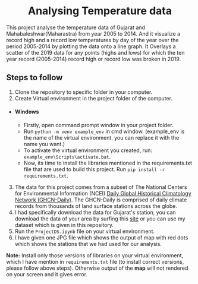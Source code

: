 # <div align="center"> Analysing Temperature data </div>
<p>This project analyse the temperature data of Gujarat and Mahabaleshwar(Maharastra) from year 2005 to 2014. And it visualize a record high and a record low temperatures by day of the year over the period 2005-2014 by plotting the data onto a line graph. It Overlays a scatter of the 2019 data for any points (highs and lows) for which the ten year record (2005-2014) record high or record low was broken in 2019.</p>

## Steps to follow
1. Clone the repository to specific folder in your computer.
1. Create Virtual environment in the project folder of the computer.

- #### Windows
  - Firstly, open command prompt window in your project folder.
  - Run `python -m venv example_env` in cmd window. (example_env is the name of the virtual environment. you can replace it with the name you want.)
  - To activate the virtual environment you created, run: `example_env\Scripts\activate.bat`.
  - Now, its time to install the libraries mentioned in the requirements.txt file that are used to build this project. Run `pip install -r requirements.txt`.

3. The data for this project comes from a subset of The National Centers for Environmental Information (NCEI) [Daily Global Historical Climatology Network (GHCN-Daily)](https://www.ncdc.noaa.gov/cdo-web/search?datasetid=GHCND). The GHCN-Daily is comprised of daily climate records from thousands of land surface stations across the globe.
4. I had specifically download the data for Gujarat's station, you can download the data of your area by surfing this [site](https://www.ncdc.noaa.gov/cdo-web/search?datasetid=GHCND) or you can use my dataset which is given in this repository.
5. Run the `ProjectDS.ipynb` file on your virtual environment.
6. I have given one JPG file which shows the output of map with red dots which shows the stations that we had used for our analysis.

**Note:** Install only those versions of libraries on your virtual environment, which I have mention in `requirements.txt` file (to install correct versions, please follow above steps). Otherwise output of the __map__ will not rendered on your screen and it gives error.







